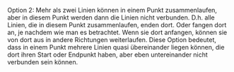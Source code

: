 Option 2: Mehr als zwei Linien können in einem Punkt zusammenlaufen, aber in diesem Punkt 
werden dann die Linien nicht verbunden. D.h. alle Linien, die in diesem Punkt zusammenlaufen, 
enden dort. Oder fangen dort an, je nachdem wie man es betrachtet. Wenn sie dort anfangen, 
können sie von dort aus in andere Richtungen weiterlaufen. Diese Option bedeutet, dass in einem 
Punkt mehrere Linien quasi übereinander liegen können, die dort ihren Start oder Endpunkt haben, 
aber eben untereinander nicht verbunden sein können.
